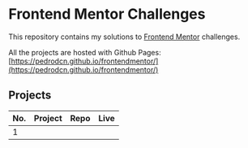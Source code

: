 
# Frontend Mentor Challenges

This repository contains my solutions to
[Frontend Mentor](https://www.frontendmentor.io/challenges) challenges.

All the projects are hosted with Github Pages: [https://pedrodcn.github.io/frontendmentor/](https://pedrodcn.github.io/frontendmentor/)

## Projects

| No. | Project | Repo | Live |
| --- | ------- | ---- | ---- |
| 1   | []()    |      |      |
